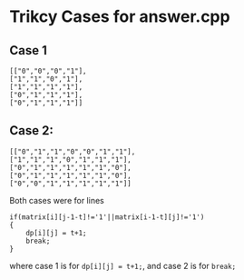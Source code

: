 # Trikcy Cases for answer.cpp

## Case 1

    [["0","0","0","1"],
    ["1","1","0","1"],
    ["1","1","1","1"],
    ["0","1","1","1"],
    ["0","1","1","1"]]
    
    
## Case 2:

    
    [["0","1","1","0","0","1","1"],
    ["1","1","1","0","1","1","1"],
    ["0","1","1","1","1","1","0"],
    ["0","1","1","1","1","1","0"],
    ["0","0","1","1","1","1","1"]]
    
Both cases were for lines


    if(matrix[i][j-1-t]!='1'||matrix[i-1-t][j]!='1')
    {
        dp[i][j] = t+1;
        break;
    }
    
where case 1 is for `dp[i][j] = t+1;`, and case 2 is for `break;`
